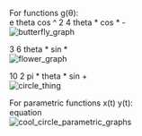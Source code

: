 For functions g(θ):  
e theta cos ^ 2 4 theta * cos * -  
![butterfly_graph](https://user-images.githubusercontent.com/27488093/38174702-67f514b4-35c9-11e8-8e75-305a839c75b7.png)  

3 6 theta * sin *  
![flower_graph](https://user-images.githubusercontent.com/27488093/38174772-819453a2-35ca-11e8-94f2-ae62e1643c52.png)  

10 2 pi * theta * sin +  
![circle_thing](https://user-images.githubusercontent.com/27488093/38178376-a6cdb62e-3609-11e8-838d-0a2c19cd112b.png)  
  
  
  
For parametric functions x(t) y(t):  
equation  
![cool_circle_parametric_graphs](https://user-images.githubusercontent.com/27488093/40799311-24a2fbe8-6505-11e8-95c7-7b77b5c307f0.png)
